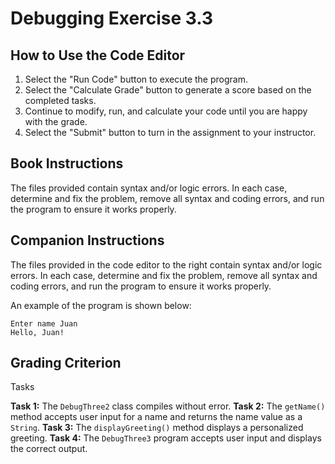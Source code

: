 # Debugging Exercise 3.3

## How to Use the Code Editor

1. Select the "Run Code" button to execute the program.
2. Select the "Calculate Grade" button to generate a score based on the completed tasks.
3. Continue to modify, run, and calculate your code until you are happy with the grade.
4. Select the "Submit" button to turn in the assignment to your instructor.

## Book Instructions

The files provided contain syntax and/or logic errors. In each case, determine and fix the problem, remove all syntax and coding errors, and run the program to ensure it works properly.

## Companion Instructions

The files provided in the code editor to the right contain syntax and/or logic errors. In each case, determine and fix the problem, remove all syntax and coding errors, and run the program to ensure it works properly.

An example of the program is shown below:

```
Enter name Juan
Hello, Juan!
```

## Grading Criterion

Tasks

**Task 1:** The `DebugThree2` class compiles without error.
**Task 2:** The `getName()` method accepts user input for a name and returns the name value as a `String`.
**Task 3:** The `displayGreeting()` method displays a personalized greeting.
**Task 4:** The `DebugThree3` program accepts user input and displays the correct output.
